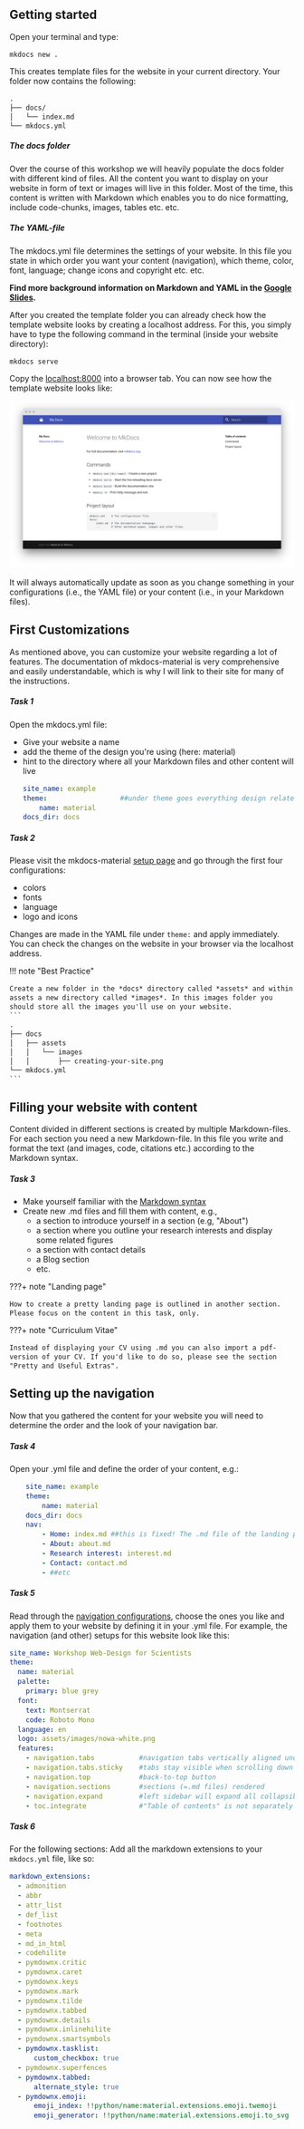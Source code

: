 ## Getting started

Open your terminal and type: 
```
mkdocs new . 
```
This creates template files for the website in your current directory. Your folder now contains the following:
```
.
├── docs/
│   └── index.md
└── mkdocs.yml
```

##### The docs folder

Over the course of this workshop we will heavily populate the docs folder with different kind of files. All the content you want to display on your website in form of text or images will live in this folder. Most of the time, this content is written with Markdown which enables you to do nice formatting, include code-chunks, images, tables etc. etc.

##### The YAML-file

The mkdocs.yml file determines the settings of your website. In this file you state in which order you want your content (navigation), which theme, color, font, language; change icons and copyright etc. etc. 

**Find more background information on Markdown and YAML in the [Google Slides].**

After you created the template folder you can already check how the template website looks by creating a localhost address. For this, you simply have to type the following command in the terminal (inside your website directory): 
```
mkdocs serve
```
Copy the [localhost:8000] into a browser tab. You can now see how the template website looks like: 

![](assets/images/creating-your-site.png)


It will always automatically update as soon as you change something in your configurations (i.e., the YAML file) or your content (i.e., in your Markdown files). 

## First Customizations

As mentioned above, you can customize your website regarding a lot of features. The documentation of mkdocs-material is very comprehensive and easily understandable, which is why I will link to their site for many of the instructions. 

##### Task 1

Open the mkdocs.yml file: 

- Give your website a name 
- add the theme of the design you're using (here: material)
- hint to the directory where all your Markdown files and other content will live
    ```yaml
    site_name: example      
    theme:                  ##under theme goes everything design related
        name: material      
    docs_dir: docs            
    ```

##### Task 2

Please visit the mkdocs-material [setup page] and go through the first four configurations: 

- colors 
- fonts 
- language 
- logo and icons

Changes are made in the YAML file under `theme:` and apply immediately. You can check the changes on the website in your browser via the localhost address.

!!! note "Best Practice"

    Create a new folder in the *docs* directory called *assets* and within assets a new directory called *images*. In this images folder you should store all the images you'll use on your website. 
    ```
    .
    ├── docs
    │   ├── assets
    │   │   └── images
    │   │       ├── creating-your-site.png
    └── mkdocs.yml
    ```

## Filling your website with content

Content divided in different sections is created by multiple Markdown-files. For each section you need a new Markdown-file. In this file you write and format the text (and images, code, citations etc.) according to the Markdown syntax.  

##### Task 3

- Make yourself familiar with the [Markdown syntax]
- Create new .md files and fill them with content, e.g., 
    - a section to introduce yourself in a section (e.g, "About")
    - a section where you outline your research interests and display some related figures 
    - a section with contact details 
    - a Blog section
    - etc. 

???+ note "Landing page"

    How to create a pretty landing page is outlined in another section. Please focus on the content in this task, only. 

???+ note "Curriculum Vitae"

    Instead of displaying your CV using .md you can also import a pdf-version of your CV. If you'd like to do so, please see the section "Pretty and Useful Extras". 

## Setting up the navigation

Now that you gathered the content for your website you will need to determine the order and the look of your navigation bar. 

##### Task 4

Open your .yml file and define the order of your content, e.g.:
```yaml
    site_name: example
    theme:
        name: material
    docs_dir: docs   
    nav:
        - Home: index.md ##this is fixed! The .md file of the landing page needs to be named "index.md"
        - About: about.md
        - Research interest: interest.md
        - Contact: contact.md
        - ##etc
```

##### Task 5

Read through the [navigation configurations], choose the ones you like and apply them to your website by defining it in your .yml file. For example, the navigation (and other) setups for this website look like this:
```yaml
site_name: Workshop Web-Design for Scientists
theme:
  name: material
  palette:
    primary: blue grey
  font: 
    text: Montserrat
    code: Roboto Mono  
  language: en
  logo: assets/images/nowa-white.png
  features:
    - navigation.tabs           #navigation tabs vertically aligned under on the top
    - navigation.tabs.sticky    #tabs stay visible when scrolling down
    - navigation.top            #back-to-top button 
    - navigation.sections       #sections (=.md files) rendered
    - navigation.expand         #left sidebar will expand all collapsible subsections 
    - toc.integrate             #"Table of contents" is not separately shown on the right but integrated in the navigation on the left 
```

##### Task 6

For the following sections: Add all the markdown extensions to your `mkdocs.yml` file, like so:
```yaml
markdown_extensions:
  - admonition
  - abbr
  - attr_list
  - def_list
  - footnotes
  - meta
  - md_in_html
  - codehilite
  - pymdownx.critic
  - pymdownx.caret
  - pymdownx.keys
  - pymdownx.mark
  - pymdownx.tilde
  - pymdownx.tabbed
  - pymdownx.details
  - pymdownx.inlinehilite
  - pymdownx.smartsymbols
  - pymdownx.tasklist:
      custom_checkbox: true
  - pymdownx.superfences
  - pymdownx.tabbed:
      alternate_style: true
  - pymdownx.emoji:
      emoji_index: !!python/name:material.extensions.emoji.twemoji 
      emoji_generator: !!python/name:material.extensions.emoji.to_svg
```


[Google Slides]: https://docs.google.com/presentation/d/16Rgdn_-uqjZVwmeyDhGL41vKMRCFA0dSom2IpreZ59I/edit?usp=sharing
[setup page]: https://squidfunk.github.io/mkdocs-material/setup/
[localhost:8000]:http://localhost:8000
[Markdown syntax]: https://www.markdownguide.org/cheat-sheet/
[navigation configurations]: https://squidfunk.github.io/mkdocs-material/setup/setting-up-navigation/